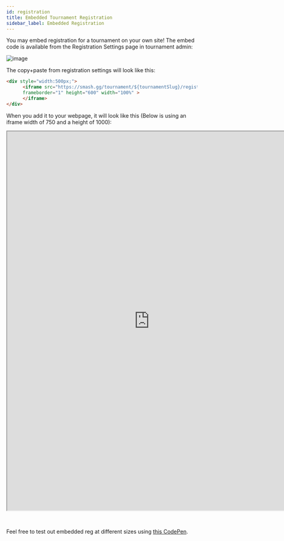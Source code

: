 ```yaml
---
id: registration
title: Embedded Tournament Registration
sidebar_label: Embedded Registration
---
```


You may embed registration for a tournament on your own site!
The embed code is available from the Registration Settings page in tournament admin:

![image](https://imgur.com/oibRO0w.png)

The copy+paste from registration settings will look like this:

```html
<div style="width:500px;">
      <iframe src="https://smash.gg/tournament/${tournamentSlug}/register/embed"
      frameborder="1" height="600" width="100%" >
      </iframe>
</div>
```

When you add it to your webpage, it will look like this
 (Below is using an iframe width of 750 and a height of 1000):

<div style="width:750;">
      <iframe src="https://smash.gg/tournament/mitchell-s-unlisted-tournament/register/embed"
      	frameborder="1" height="1000" width="100%" >
      </iframe>
</div>

&nbsp;

Feel free to test out embedded reg at different sizes using
 <a href="https://codepen.io/matchellmarley/pen/LXMKYw" target="_blank">this CodePen</a>.
